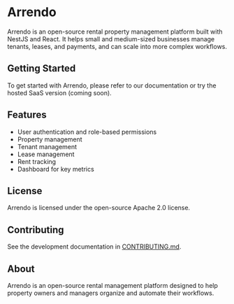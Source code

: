 # Arrendo

Arrendo is an open-source rental property management platform built with NestJS and React. It helps small and medium-sized businesses manage tenants, leases, and payments, and can scale into more complex workflows.

## Getting Started

To get started with Arrendo, please refer to our documentation or try the hosted SaaS version (coming soon).

## Features

* User authentication and role-based permissions
* Property management
* Tenant management
* Lease management
* Rent tracking
* Dashboard for key metrics

## License

Arrendo is licensed under the open-source Apache 2.0 license.

## Contributing

See the development documentation in [CONTRIBUTING.md](CONTRIBUTING.md).

## About

Arrendo is an open-source rental management platform designed to help property owners and managers organize and automate their workflows.
